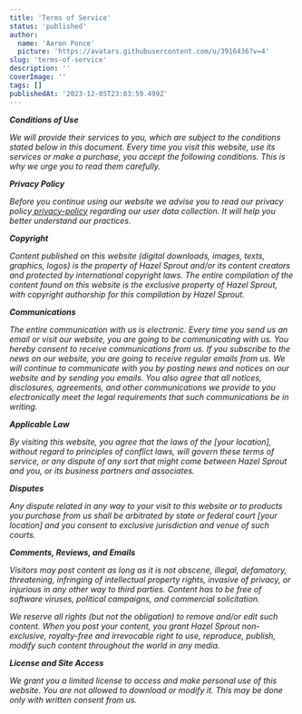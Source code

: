 ```yaml
---
title: 'Terms of Service'
status: 'published'
author:
  name: 'Aaron Ponce'
  picture: 'https://avatars.githubusercontent.com/u/3916436?v=4'
slug: 'terms-of-service'
description: ''
coverImage: ''
tags: []
publishedAt: '2023-12-05T23:03:59.499Z'
---
```


***Conditions of Use***

*We will provide their services to you, which are subject to the conditions stated below in this document. Every time you visit this website, use its services or make a purchase, you accept the following conditions. This is why we urge you to read them carefully.*

***Privacy Policy***

*Before you continue using our website we advise you to read our privacy policy[ privacy-policy](https://hazelsprout.com/details/privacy-policy) regarding our user data collection. It will help you better understand our practices.*

***Copyright***

*Content published on this website (digital downloads, images, texts, graphics, logos) is the property of Hazel Sprout and/or its content creators and protected by international copyright laws. The entire compilation of the content found on this website is the exclusive property of Hazel Sprout, with copyright authorship for this compilation by Hazel Sprout.*

***Communications***

*The entire communication with us is electronic. Every time you send us an email or visit our website, you are going to be communicating with us. You hereby consent to receive communications from us. If you subscribe to the news on our website, you are going to receive regular emails from us. We will continue to communicate with you by posting news and notices on our website and by sending you emails. You also agree that all notices, disclosures, agreements, and other communications we provide to you electronically meet the legal requirements that such communications be in writing.*

***Applicable Law***

*By visiting this website, you agree that the laws of the \[your location\], without regard to principles of conflict laws, will govern these terms of service, or any dispute of any sort that might come between Hazel Sprout and you, or its business partners and associates.*

***Disputes***

*Any dispute related in any way to your visit to this website or to products you purchase from us shall be arbitrated by state or federal court \[your location\] and you consent to exclusive jurisdiction and venue of such courts.*

***Comments, Reviews, and Emails***

*Visitors may post content as long as it is not obscene, illegal, defamatory, threatening, infringing of intellectual property rights, invasive of privacy, or injurious in any other way to third parties. Content has to be free of software viruses, political campaigns, and commercial solicitation.*

*We reserve all rights (but not the obligation) to remove and/or edit such content. When you post your content, you grant Hazel Sprout non-exclusive, royalty-free and irrevocable right to use, reproduce, publish, modify such content throughout the world in any media.*

***License and Site Access***

*We grant you a limited license to access and make personal use of this website. You are not allowed to download or modify it. This may be done only with written consent from us.*